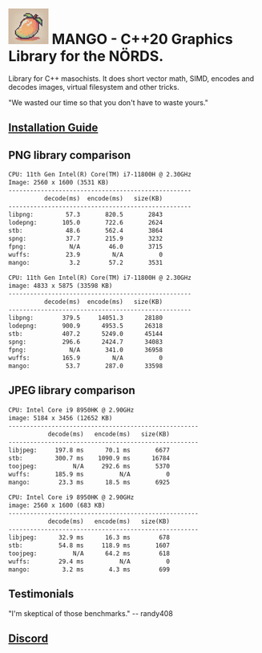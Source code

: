 <h1><img src="docs/mango-logo.png" alt="logo" width="80"/> MANGO - C++20 Graphics Library for the NÖRDS.</h1>

Library for C++ masochists. It does short vector math, SIMD, encodes and decodes images, virtual filesystem and other tricks.

"We wasted our time so that you don't have to waste yours."


## [Installation Guide](docs/setup.md)


## PNG library comparison
```
CPU: 11th Gen Intel(R) Core(TM) i7-11800H @ 2.30GHz
Image: 2560 x 1600 (3531 KB)
---------------------------------------------------
          decode(ms)  encode(ms)   size(KB)
---------------------------------------------------
libpng:         57.3       820.5       2843
lodepng:       105.0       722.6       2624
stb:            48.6       562.4       3864
spng:           37.7       215.9       3232
fpng:            N/A        46.0       3715
wuffs:          23.9         N/A          0
mango:           3.2        57.2       3531
```

```
CPU: 11th Gen Intel(R) Core(TM) i7-11800H @ 2.30GHz
image: 4833 x 5875 (33598 KB)
---------------------------------------------------
          decode(ms)  encode(ms)   size(KB)
---------------------------------------------------
libpng:        379.5     14051.3      28180
lodepng:       900.9      4953.5      26318
stb:           407.2      5249.0      45144
spng:          296.6      2424.7      34083
fpng:            N/A       341.0      36958
wuffs:         165.9         N/A          0
mango:          53.7       287.0      33598
```


## JPEG library comparison

```
CPU: Intel Core i9 8950HK @ 2.90GHz
image: 5184 x 3456 (12652 KB)
-----------------------------------------------------
           decode(ms)   encode(ms)   size(KB)        
-----------------------------------------------------
libjpeg:     197.8 ms      70.1 ms       6677
stb:         300.7 ms    1090.9 ms      16784
toojpeg:          N/A     292.6 ms       5370
wuffs:       185.9 ms          N/A          0
mango:        23.3 ms      18.5 ms       6925
```

```
CPU: Intel Core i9 8950HK @ 2.90GHz
image: 2560 x 1600 (683 KB)
-----------------------------------------------------
           decode(ms)   encode(ms)   size(KB)        
-----------------------------------------------------
libjpeg:      32.9 ms      16.3 ms        678
stb:          54.8 ms     118.9 ms       1607
toojpeg:          N/A      64.2 ms        618
wuffs:        29.4 ms          N/A          0
mango:         3.2 ms       4.3 ms        699
```


## Testimonials

"I'm skeptical of those benchmarks."
-- randy408


## [Discord](https://discord.gg/E2xuXbK9Kf)
